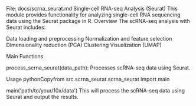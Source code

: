 File: docs/scrna_seurat.md
Single-cell RNA-seq Analysis (Seurat)
This module provides functionality for analyzing single-cell RNA sequencing data using the Seurat package in R.
Overview
The scRNA-seq analysis with Seurat includes:

Data loading and preprocessing
Normalization and feature selection
Dimensionality reduction (PCA)
Clustering
Visualization (UMAP)

Main Functions

process_scrna_seurat(data_path): Processes scRNA-seq data using Seurat.

Usage
pythonCopyfrom src.scrna_seurat.scrna_seurat import main

main('path/to/your/10x/data')
This will process the scRNA-seq data using Seurat and output the results.
